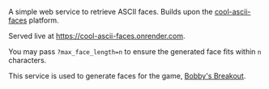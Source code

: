 A simple web service to retrieve ASCII faces.
Builds upon the <a href="https://www.npmjs.com/package/cool-ascii-faces">cool-ascii-faces</a> platform.

Served live at https://cool-ascii-faces.onrender.com.

You may pass `?max_face_length=n` to ensure the generated face fits within `n` characters.

This service is used to generate faces for the game, <a href="https://github.com/abhatthal/bobby-breakout">Bobby's Breakout</a>.

